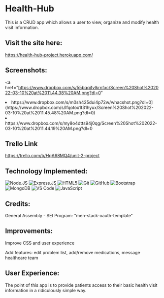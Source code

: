 # Health-Hub
This is a CRUD app which allows a user to view, organize and modify health visit information.

## Visit the site here:  
https://health-hub-project.herokuapp.com/

## Screenshots:
<a href="https://www.dropbox.com/s/55bqqjfvlkrnfxc/Screen%20Shot%202022-03-10%20at%2011.44.38%20AM.png?dl=0"

<li> https://www.dropbox.com/s/m0sh425dui4p72w/whacshot.png?dl=0](https://www.dropbox.com/s/lfqotox1t31hyux/Screen%20Shot%202022-03-10%20at%2011.45.48%20AM.png?dl=0)
<li> https://www.dropbox.com/s/my8o4dtts94j0qg/Screen%20Shot%202022-03-10%20at%2011.44.19%20AM.png?dl=0
   
## Trello Link
https://trello.com/b/HqA68MQ4/unit-2-project

## Technology Implemented:

![Node.JS](https://img.shields.io/badge/-Node.JS-black?style=plastic&logo=Node.js) 
![Express.JS](https://img.shields.io/badge/-Express.JS-c7b198?style=plastic&logo=Express.JS) 
![HTML5](https://img.shields.io/badge/-HTML5-E34F26?style=flat-square&logo=html5&logoColor=white)
![Git](https://img.shields.io/badge/-Git-black?style=flat-square&logo=git)
![GitHub](https://img.shields.io/badge/-GitHub-181717?style=flat-square&logo=github)
![Bootstrap](https://img.shields.io/badge/-Bootstrap-563D7C?style=flat-square&logo=bootstrap)
![MongoDB](https://img.shields.io/badge/-MongoDB-black?style=flat-square&logo=mongodb)
![VS Code](https://img.shields.io/badge/-VS%20Code-007ACC?style=plastic&logo=visual-studio-code)
![JavaScript](https://img.shields.io/badge/-JavaScript-black?style=flat-square&logo=javascript)

## Credits:
General Assembly - SEI Program: "men-stack-oauth-template"

## Improvements: 
Improve CSS and user experience

Add features: edit problem list, add/remove medications, message healthcare team

## User Experience: 
The point of this app is to provide patients access to their basic health visit information in a ridiculously simple way. 
